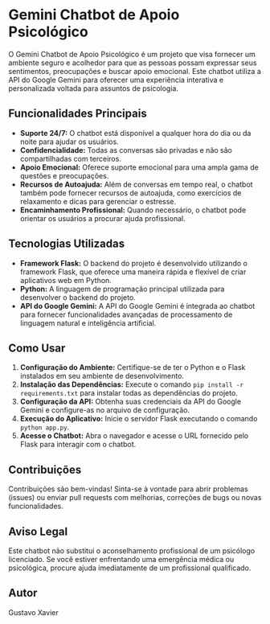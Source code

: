 # Gemini Chatbot de Apoio Psicológico

O Gemini Chatbot de Apoio Psicológico é um projeto que visa fornecer um ambiente seguro e acolhedor para que as pessoas possam expressar seus sentimentos, preocupações e buscar apoio emocional. Este chatbot utiliza a API do Google Gemini para oferecer uma experiência interativa e personalizada voltada para assuntos de psicologia.

## Funcionalidades Principais
- **Suporte 24/7:** O chatbot está disponível a qualquer hora do dia ou da noite para ajudar os usuários.
- **Confidencialidade:** Todas as conversas são privadas e não são compartilhadas com terceiros.
- **Apoio Emocional:** Oferece suporte emocional para uma ampla gama de questões e preocupações.
- **Recursos de Autoajuda:** Além de conversas em tempo real, o chatbot também pode fornecer recursos de autoajuda, como exercícios de relaxamento e dicas para gerenciar o estresse.
- **Encaminhamento Profissional:** Quando necessário, o chatbot pode orientar os usuários a procurar ajuda profissional.

## Tecnologias Utilizadas
- **Framework Flask:** O backend do projeto é desenvolvido utilizando o framework Flask, que oferece uma maneira rápida e flexível de criar aplicativos web em Python.
- **Python:** A linguagem de programação principal utilizada para desenvolver o backend do projeto.
- **API do Google Gemini:** A API do Google Gemini é integrada ao chatbot para fornecer funcionalidades avançadas de processamento de linguagem natural e inteligência artificial.

## Como Usar
1. **Configuração do Ambiente:** Certifique-se de ter o Python e o Flask instalados em seu ambiente de desenvolvimento.
2. **Instalação das Dependências:** Execute o comando `pip install -r requirements.txt` para instalar todas as dependências do projeto.
3. **Configuração da API:** Obtenha suas credenciais da API do Google Gemini e configure-as no arquivo de configuração.
4. **Execução do Aplicativo:** Inicie o servidor Flask executando o comando `python app.py`.
5. **Acesse o Chatbot:** Abra o navegador e acesse o URL fornecido pelo Flask para interagir com o chatbot.

## Contribuições
Contribuições são bem-vindas! Sinta-se à vontade para abrir problemas (issues) ou enviar pull requests com melhorias, correções de bugs ou novas funcionalidades.

## Aviso Legal
Este chatbot não substitui o aconselhamento profissional de um psicólogo licenciado. Se você estiver enfrentando uma emergência médica ou psicológica, procure ajuda imediatamente de um profissional qualificado.

## Autor
Gustavo Xavier
